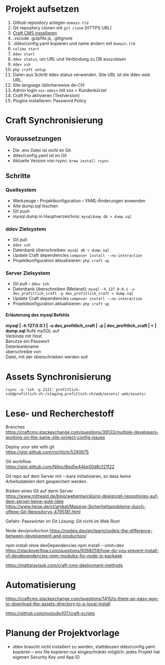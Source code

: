 # Projekt aufsetzen

1. Github repository anlegen `domain.tld`
2. Git repository clonen mit `git clone` [HTTPS URL]
3. [Craft CMS installieren](https://craftcms.com/docs/4.x/installation.html) 
4. .vscode. gulpfile.js, .gitignore
5. .ddev/config.yaml kopieren und name ändern mit `domain.tld`
6. `colima start`
7. `ddev start`
8. `ddev status`, um URL und Verbindung zu DB auszulesen
9.  `ddev ssh`
10.  `php craft setup`
11. Daten aus Schritt ddev status verwenden. Site URL ist die ddev web URL.
12. Site language üblicherweise de-CH
13. Admin login `xxx-admin` mit xxx = Kundenkürzel
14. Craft Pro aktivieren (Testversion)
15. Plugins installieren: Password Policy


# Craft Synchronisierung

## Voraussetzungen
- Die .env Datei ist _nicht_ im Git
- ddev/config.yaml ist im Git
- Aktuelle Version von rsync: `brew install rsync`



## Schritte

### Quellsystem
- Werkzeuge › Projektkonfiguration › YAML-Änderungen anwenden
- Alte dump.sql löschen
- Git push
- mysql dump in Hauptverzeichnis: `mysqldump db > dump.sql`

### ddev Zielsystem 
- Git pull
- `ddev ssh`
- Datenbank überschreiben: `mysql db < dump.sql`
- Update Craft dependencies `composer install --no-interaction`
- Projektkonfiguration aktualisieren: `php craft up`

### Server Zielsystem 
- Git pull 
– `ddev ssh`
- Datenbank überschreiben (Metanet): `mysql -h 127.0.0.1 -u dev_profitlich_craft -p dev_profitlich_craft < dump.sql`
- Update Craft dependencies `composer install --no-interaction`
- Projektkonfiguration aktualisieren: `php craft up`

#### Erläuterung des mysql Befehls
**mysql | -h 127.0.0.1 | -u dev_profitlich_craft | -p | dev_profitlich_craft | < | dump.sql**
Rufe mySQL auf  
Verbinde mit Host  
Benutze ein Passwort  
Datenbankname  
überschreibe von  
Datei, mit der überschrieben werden soll


# Assets Synchronisierung

    rsync -a 'ssh -p 2121' profitlich-ssh@profitlich.ch:/staging.profitlich.ch/web/assets/ web/assets/


# Lese- und Recherchestoff

Branches  
https://craftcms.stackexchange.com/questions/39133/multiple-developers-working-on-the-same-site-project-config-issues

Deploy your site with git  
https://gist.github.com/nichtich/5290675

Git workflow  
https://gist.github.com/Nilpo/8ed5e44be00d6cf21f22

Git repo auf dem Server mit --bare initialisieren, so dass keine Arbeitsdateien dort gespeichert werden.

Risiken eines Git auf derm Server  
https://www.mittwald.de/blog/webentwicklung-design/git-repositories-auf-dem-server-keine-gute-idee  
https://www.heise.de/ct/artikel/Massive-Sicherheitsprobleme-durch-offene-Git-Repositorys-4795181.html

Gefahr: Passwörter im Git
Lösung: Git nicht im Web Root

Node dev/production
https://nodejs.dev/en/learn/nodejs-the-difference-between-development-and-production/

npm install ohne devDependencies
npm install --omit=dev
https://stackoverflow.com/questions/9268259/how-do-you-prevent-install-of-devdependencies-npm-modules-for-node-js-package

https://mattgrayisok.com/craft-cms-deployment-methods


# Automatisierung

https://craftcms.stackexchange.com/questions/1415/is-there-an-easy-way-to-download-the-assets-directory-to-a-local-install

https://github.com/nystudio107/craft-scripts


# Planung der Projektvorlage
- ddev braucht nicht installiert zu werden, stattdessen ddev/config.yaml kopieren
– env file kopieren nur eingeschränkt möglich: jedes Projekt hat eigenen Security Key und App ID